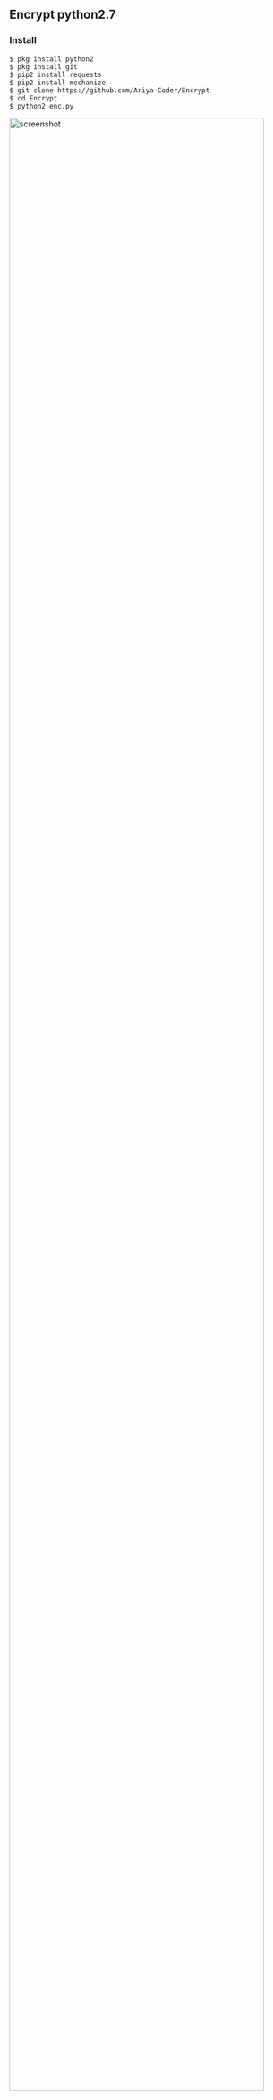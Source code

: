 ## Encrypt python2.7


### Install
```
$ pkg install python2
$ pkg install git
$ pip2 install requests
$ pip2 install mechanize
$ git clone https://github.com/Ariya-Coder/Encrypt
$ cd Encrypt
$ python2 enc.py
```
<img src="https://github.com/Ariya-Coder/Image/blob/master/Screenshot_20191208_080328.jpg" width="95%" alt="screenshot">
<br>
